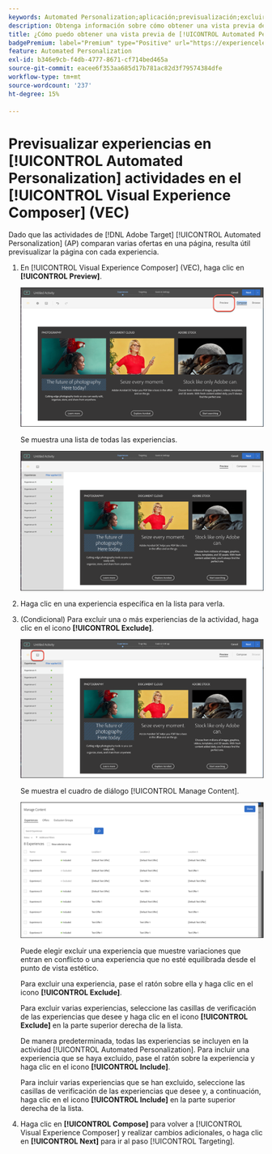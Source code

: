 ```yaml
---
keywords: Automated Personalization;aplicación;previsualización;excluir experiencia
description: Obtenga información sobre cómo obtener una vista previa de cada experiencia en una actividad de [!UICONTROL Automated Personalization] (AP) en  [!DNL Adobe Target] usando el [!UICONTROL Visual Experience Composer] (VEC).
title: ¿Cómo puedo obtener una vista previa de [!UICONTROL Automated Personalization] experiencias en el VEC?
badgePremium: label="Premium" type="Positive" url="https://experienceleague.adobe.com/docs/target/using/introduction/intro.html?lang=en#premium newtab=true" tooltip="Consulte qué se incluye en Target Premium."
feature: Automated Personalization
exl-id: b346e9cb-f4db-4777-8671-cf714bed465a
source-git-commit: eacee6f353aa685d17b781ac82d3f79574384dfe
workflow-type: tm+mt
source-wordcount: '237'
ht-degree: 15%

---
```


# Previsualizar experiencias en [!UICONTROL Automated Personalization] actividades en el [!UICONTROL Visual Experience Composer] (VEC)

Dado que las actividades de [!DNL Adobe Target] [!UICONTROL Automated Personalization] (AP) comparan varias ofertas en una página, resulta útil previsualizar la página con cada experiencia.

1. En [!UICONTROL Visual Experience Composer] (VEC), haga clic en **[!UICONTROL Preview]**.

   ![Icono de vista previa](/help/main/c-activities/t-automated-personalization/assets/preview.png)

   Se muestra una lista de todas las experiencias.

   ![Previsualizar experiencias](/help/main/c-activities/t-automated-personalization/assets/ap_preview-new.png)

1. Haga clic en una experiencia específica en la lista para verla.

1. (Condicional) Para excluir una o más experiencias de la actividad, haga clic en el icono **[!UICONTROL Exclude]**.

   ![Icono Excluir](/help/main/c-activities/t-automated-personalization/assets/ap_exclude-new.png)

   Se muestra el cuadro de diálogo [!UICONTROL Manage Content].

   ![Cuadro de diálogo Administrar contenido](/help/main/c-activities/t-automated-personalization/assets/preview-exclude.png)

   Puede elegir excluir una experiencia que muestre variaciones que entran en conflicto o una experiencia que no esté equilibrada desde el punto de vista estético.

   Para excluir una experiencia, pase el ratón sobre ella y haga clic en el icono **[!UICONTROL Exclude]**.

   Para excluir varias experiencias, seleccione las casillas de verificación de las experiencias que desee y haga clic en el icono **[!UICONTROL Exclude]** en la parte superior derecha de la lista.

   De manera predeterminada, todas las experiencias se incluyen en la actividad [!UICONTROL Automated Personalization]. Para incluir una experiencia que se haya excluido, pase el ratón sobre la experiencia y haga clic en el icono **[!UICONTROL Include]**.

   Para incluir varias experiencias que se han excluido, seleccione las casillas de verificación de las experiencias que desee y, a continuación, haga clic en el icono **[!UICONTROL Include]** en la parte superior derecha de la lista.

1. Haga clic en **[!UICONTROL Compose]** para volver a [!UICONTROL Visual Experience Composer] y realizar cambios adicionales, o haga clic en **[!UICONTROL Next]** para ir al paso [!UICONTROL Targeting].
